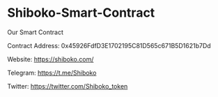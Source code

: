 # Shiboko-Smart-Contract
Our Smart Contract

Contract Address: 
0x45926FdfD3E1702195C81D565c671B5D1621b7Dd

Website:
https://shiboko.com/

Telegram:
https://t.me/Shiboko

Twitter:
https://twitter.com/Shiboko_token
